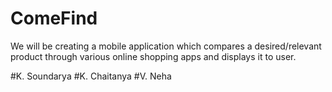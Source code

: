 # ComeFind
We will be creating a mobile application which compares a desired/relevant product through various online shopping apps and displays it to user.

#K. Soundarya
#K. Chaitanya
#V. Neha
